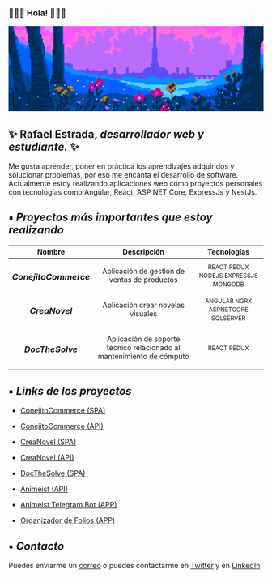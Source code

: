 
### 🐧🐧🐧 Hola! 🐧🐧🐧
![Cyrodiil Pixel Banner](img/CyrodiilPixelBanner.png "Cyrodiil Pixel Banner")

## ✨ Rafael Estrada, *desarrollador web y estudiante.* ✨  
Me gusta aprender, poner en práctica los aprendizajes adquiridos y solucionar problemas, por eso me encanta el desarrollo de software.  
Actualmente estoy realizando aplicaciones web como proyectos personales con tecnologías como Angular, React, ASP NET Core, ExpressJs y NestJs.

## ▪ *Proyectos más importantes que estoy realizando*
| Nombre | Descripción | Tecnologías |
| :---: | :---: | :---: |
| <h3>*ConejitoCommerce*</h3> | <p>Aplicación de gestión de ventas de productos</p> | <small>REACT REDUX NODEJS EXPRESSJS MONGODB</small> |
| <h3>*CreaNovel*</h3> | <p>Aplicación crear novelas visuales</p> | <small>ANGULAR NGRX ASPNETCORE SQLSERVER</small> |
| <h3>*DocTheSolve*</h3> | <p>Aplicación de soporte técnico relacionado al mantenimiento de cómputo</p> | <small>REACT REDUX</small> |

## ▪ *Links de los proyectos*
* [ConejitoCommerce (SPA)](https://github.com/ntaticat/conejito-commerce)
* [ConejitoCommerce (API)](https://github.com/ntaticat/conejito-commerce-api)
* [CreaNovel (SPA)](https://github.com/ntaticat/creanovel-angular)
* [CreaNovel (API)](https://github.com/ntaticat/creanovel-dotnet)
* [DocTheSolve (SPA)](https://github.com/ntaticat/docthesolve-react)

* [Animeist (API)](https://github.com/ntaticat/animeist-api)
* [Animeist Telegram Bot (APP)](https://github.com/ntaticat/animeist-telegram)
* [Organizador de Folios (APP)](https://www.github.com/ntaticat/organizador-folios)

## ▪ *Contacto*
Puedes enviarme un [correo](mailto:restradap1500@gmail.com) o puedes contactarme en [Twitter](https://www.twitter.com/ntaticat) y en [LinkedIn](https://www.linkedin.com/in/rafael-estrada/)
